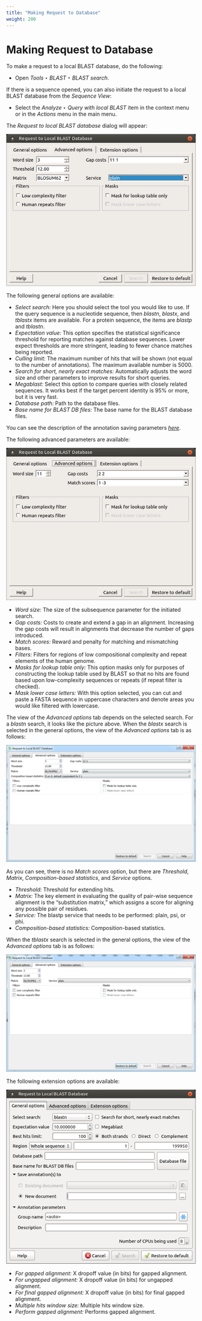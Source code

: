 ```yaml
---
title: "Making Request to Database"
weight: 200
---
```


# Making Request to Database

To make a request to a local BLAST database, do the following:

* Open _Tools ‣ BLAST ‣ BLAST search_.

If there is a sequence opened, you can also initiate the request to a local BLAST database from the _Sequence View_:

* Select the _Analyze ‣ Query with local BLAST_ item in the context menu or in the _Actions_ menu in the main menu.

The _Request to local BLAST database_ dialog will appear:

![](/images/65930723/65930724.png)

The following general options are available:

- _Select search:_ Here you should select the tool you would like to use. If the query sequence is a nucleotide sequence, then _blastn_, _blastx_, and _tblastx_ items are available. For a protein sequence, the items are _blastp_ and _tblastn_.
- _Expectation value:_ This option specifies the statistical significance threshold for reporting matches against database sequences. Lower expect thresholds are more stringent, leading to fewer chance matches being reported.
- _Culling limit:_ The maximum number of hits that will be shown (not equal to the number of annotations). The maximum available number is 5000.
- _Search for short, nearly exact matches:_ Automatically adjusts the word size and other parameters to improve results for short queries.
- _Megablast:_ Select this option to compare queries with closely related sequences. It works best if the target percent identity is 95% or more, but it is very fast.
- _Database path:_ Path to the database files.
- _Base name for BLAST DB files:_ The base name for the BLAST database files.

You can see the description of the annotation saving parameters [_here_](https://ugene.unipro.ru/wiki/display/UUOUM16/Creating+Annotation).

The following advanced parameters are available:

![](/images/65930723/65930725.png)

- _Word size:_ The size of the subsequence parameter for the initiated search.
- _Gap costs:_ Costs to create and extend a gap in an alignment. Increasing the gap costs will result in alignments that decrease the number of gaps introduced.
- _Match scores:_ Reward and penalty for matching and mismatching bases.
- _Filters:_ Filters for regions of low compositional complexity and repeat elements of the human genome.
- _Masks for lookup table only:_ This option masks only for purposes of constructing the lookup table used by BLAST so that no hits are found based upon low-complexity sequences or repeats (if repeat filter is checked).
- _Mask lower case letters:_ With this option selected, you can cut and paste a FASTA sequence in uppercase characters and denote areas you would like filtered with lowercase.

The view of the _Advanced options_ tab depends on the selected search. For a _blastn_ search, it looks like the picture above. When the _blastx_ search is selected in the general options, the view of the _Advanced options_ tab is as follows:

![](/images/65930723/65930726.png)

As you can see, there is no _Match scores_ option, but there are _Threshold_, _Matrix_, _Composition-based statistics_, and _Service_ options.

- _Threshold:_ Threshold for extending hits.
- _Matrix:_ The key element in evaluating the quality of pair-wise sequence alignment is the “substitution matrix,” which assigns a score for aligning any possible pair of residues.
- _Service:_ The blastp service that needs to be performed: plain, psi, or phi.
- _Composition-based statistics:_ Composition-based statistics.

When the _tblastx_ search is selected in the general options, the view of the _Advanced options_ tab is as follows:

![](/images/65930723/65930727.png)

The following extension options are available:

![](/images/65930723/65930728.png)

- _For gapped alignment:_ X dropoff value (in bits) for gapped alignment.
- _For ungapped alignment:_ X dropoff value (in bits) for ungapped alignment.
- _For final gapped alignment:_ X dropoff value (in bits) for final gapped alignment.
- _Multiple hits window size:_ Multiple hits window size.
- _Perform gapped alignment:_ Performs gapped alignment.
